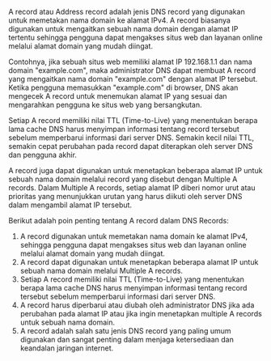 A record atau Address record adalah jenis DNS record yang digunakan untuk memetakan nama domain ke alamat IPv4. A record biasanya digunakan untuk mengaitkan sebuah nama domain dengan alamat IP tertentu sehingga pengguna dapat mengakses situs web dan layanan online melalui alamat domain yang mudah diingat.

Contohnya, jika sebuah situs web memiliki alamat IP 192.168.1.1 dan nama domain "example.com", maka administrator DNS dapat membuat A record yang mengaitkan nama domain "example.com" dengan alamat IP tersebut. Ketika pengguna memasukkan "example.com" di browser, DNS akan mengecek A record untuk menemukan alamat IP yang sesuai dan mengarahkan pengguna ke situs web yang bersangkutan.

Setiap A record memiliki nilai TTL (Time-to-Live) yang menentukan berapa lama cache DNS harus menyimpan informasi tentang record tersebut sebelum memperbarui informasi dari server DNS. Semakin kecil nilai TTL, semakin cepat perubahan pada record dapat diterapkan oleh server DNS dan pengguna akhir.

A record juga dapat digunakan untuk menetapkan beberapa alamat IP untuk sebuah nama domain melalui record yang disebut dengan Multiple A records. Dalam Multiple A records, setiap alamat IP diberi nomor urut atau prioritas yang menunjukkan urutan yang harus diikuti oleh server DNS dalam mengambil alamat IP tersebut.

Berikut adalah poin penting tentang A record dalam DNS Records:

1.  A record digunakan untuk memetakan nama domain ke alamat IPv4, sehingga pengguna dapat mengakses situs web dan layanan online melalui alamat domain yang mudah diingat.
2.  A record dapat digunakan untuk menetapkan beberapa alamat IP untuk sebuah nama domain melalui Multiple A records.
3.  Setiap A record memiliki nilai TTL (Time-to-Live) yang menentukan berapa lama cache DNS harus menyimpan informasi tentang record tersebut sebelum memperbarui informasi dari server DNS.
4.  A record harus diperbarui atau diubah oleh administrator DNS jika ada perubahan pada alamat IP atau jika ingin menetapkan multiple A records untuk sebuah nama domain.
5.  A record adalah salah satu jenis DNS record yang paling umum digunakan dan sangat penting dalam menjaga ketersediaan dan keandalan jaringan internet.